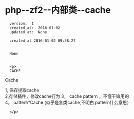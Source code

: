 
  # php--zf2--内部类--cache

      version:  1
      created_at:  2016-01-02
      updated_at:  None

      created at 2016-01-02 09:38:27 


      None


      <p>
      CACHE

Cache


 


 
1, 保存提取cache  
2,存储插件，修改cache行为 
3， cache pattern ，不懂干嘛用的  
4， patterh\*Cache  (似乎是各类cache,不明白 pattern什么意思）


      </p>

  